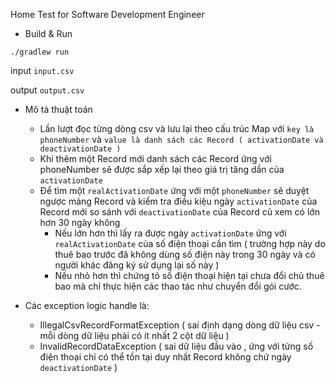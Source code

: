 Home Test for Software Development Engineer

- Build & Run
```
./gradlew run
```

input `input.csv`

output `output.csv`

- Mô tả thuật toán
    - Lần lượt đọc từng dòng csv và lưu lại theo cấu trúc Map với `key là phoneNumber` và `value là danh sách các Record ( activationDate và deactivationDate )`
    - Khi thêm một Record mới danh sách các Record ứng với phoneNumber sẽ được sắp xếp lại theo giá trị tăng dần của `activationDate`
    - Để tìm một `realActivationDate` ứng với một `phoneNumber` sẽ duyệt ngược mảng Record và kiểm tra điều kiệu ngày `activationDate` của Record mới so sánh với `deactivationDate` của Record cũ xem có lớn hơn 30 ngày không
        - Nếu lớn hơn thì lấy ra được ngày `activationDate` ứng với `realActivationDate` của số điện thoại cần tìm ( trường hợp này do thuê bao trước đã không dùng số điện này trong 30 ngày và có người khác đăng ký sử dụng lại số này )
        - Nếu nhỏ hơn thì chứng tỏ số điện thoại hiện tại chưa đổi chủ thuê bao mà chỉ thực hiện các thao tác như chuyển đổi gói cước.
    
- Các exception logic handle là:
   - IllegalCsvRecordFormatException ( sai định dạng dòng dữ liệu csv - mỗi dòng dữ liệu phải có ít nhất 2 cột dữ liệu )
   - InvalidRecordDataException ( sai dữ liệu đầu vào , ứng với từng số điện thoại chỉ có thể tồn tại duy nhất Record không chứ ngày `deactivationDate` )